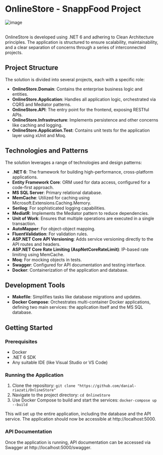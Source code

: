 # OnlineStore - SnappFood Project 


![image](https://github.com/danial-riazati/OnlineStore/assets/58943927/a6df5414-cdae-4cdf-bbc2-5ee93f064766)
<br/>
<br/>


OnlineStore is developed using .NET 6 and adhering to Clean Architecture principles. The application is structured to ensure scalability, maintainability, and a clear separation of concerns through a series of interconnected projects.

## Project Structure

The solution is divided into several projects, each with a specific role:

- **OnlineStore.Domain**: Contains the enterprise business logic and entities.
- **OnlineStore.Application**: Handles all application logic, orchestrated via CQRS and Mediator patterns.
- **OnlineStore.API**: The entry point for the frontend, exposing RESTful APIs.
- **OnlineStore.Infrastructure**: Implements persistence and other concerns like caching and logging.
- **OnlineStore.Application.Test**: Contains unit tests for the application layer using xUnit and Moq.

## Technologies and Patterns

The solution leverages a range of technologies and design patterns:

- **.NET 6**: The framework for building high-performance, cross-platform applications.
- **Entity Framework Core**: ORM used for data access, configured for a code-first approach.
- **MS SQL Server**: Primary relational database.
- **MemCache**: Utilized for caching using Microsoft.Extensions.Caching.Memory.
- **Serilog**: For sophisticated logging capabilities.
- **MediatR**: Implements the Mediator pattern to reduce dependencies.
- **Unit of Work**: Ensures that multiple operations are executed in a single transaction.
- **AutoMapper**: For object-object mapping.
- **FluentValidation**: For validation rules.
- **ASP.NET Core API Versioning**: Adds service versioning directly to the API routes and headers.
- **ASP.NET Core Rate Limiting (AspNetCoreRateLimit)**: IP-based rate limiting using MemCache.
- **Moq**: For mocking objects in tests.
- **Swagger**: Configured for API documentation and testing interface.
- **Docker**: Containerization of the application and database.

## Development Tools

- **Makefile**: Simplifies tasks like database migrations and updates.
- **Docker Compose**: Orchestrates multi-container Docker applications, defining two main services: the application itself and the MS SQL database.

## Getting Started

### Prerequisites

- Docker
- .NET 6 SDK
- Any suitable IDE (like Visual Studio or VS Code)

### Running the Application

1. Clone the repository:
``` git clone "https://github.com/danial-riazati/OnlineStore" ```
2. Navigate to the project directory:
``` cd OnlineStore ```
3. Use Docker Compose to build and start the services:
``` docker-compose up --build ```

This will set up the entire application, including the database and the API service. The application should now be accessible at http://localhost:5000.

### API Documentation
Once the application is running, API documentation can be accessed via Swagger at http://localhost:5000/swagger.




